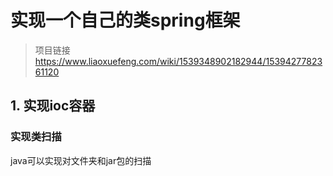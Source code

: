 # 实现一个自己的类spring框架
>项目链接 https://www.liaoxuefeng.com/wiki/1539348902182944/1539427782361120    

## 1. 实现ioc容器

### 实现类扫描
java可以实现对文件夹和jar包的扫描